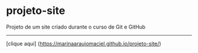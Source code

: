 # projeto-site
 Projeto de um site criado durante o curso de Git e GitHub

 ---
 
 [clique aqui] (https://marinaaraujomaciel.github.io/projeto-site/)
